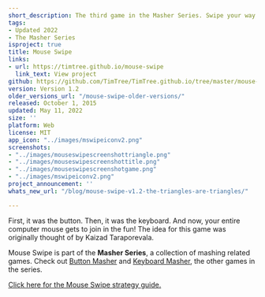 ```yaml
---
short_description: The third game in the Masher Series. Swipe your way to victory!
tags:
- Updated 2022
- The Masher Series
isproject: true
title: Mouse Swipe
links:
- url: https://timtree.github.io/mouse-swipe
  link_text: View project
github: https://github.com/TimTree/TimTree.github.io/tree/master/mouse-swipe
version: Version 1.2
older_versions_url: "/mouse-swipe-older-versions/"
released: October 1, 2015
updated: May 11, 2022
size: ''
platform: Web
license: MIT
app_icon: "../images/mswipeiconv2.png"
screenshots:
- "../images/mouseswipescreenshottriangle.png"
- "../images/mouseswipescreenshottitle.png"
- "../images/mouseswipescreenshotgame.png"
- "../images/mswipeiconv2.png"
project_announcement: ''
whats_new_url: "/blog/mouse-swipe-v1.2-the-triangles-are-triangles/"

---
```

First, it was the button. Then, it was the keyboard. And now, your entire computer mouse gets to join in the fun! The idea for this game was originally thought of by Kaizad Taraporevala.  
  
Mouse Swipe is part of the **Masher Series**, a collection of mashing related games. Check out [Button Masher](/button-masher/) and [Keyboard Masher](/keyboard-masher/), the other games in the series.

[Click here for the Mouse Swipe strategy guide.](/blog/the-mouse-swipe-strategy-guide/)